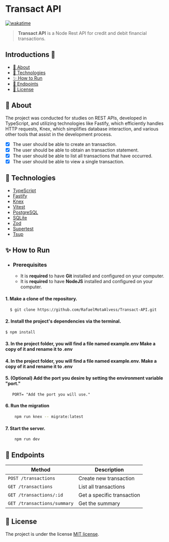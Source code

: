 # Transact API

[![wakatime](https://wakatime.com/badge/user/0cca606b-99f7-4d43-8228-7f249bc17f26/project/018b774b-036e-4abc-9950-28de5d1a6f68.svg)](https://wakatime.com/badge/user/0cca606b-99f7-4d43-8228-7f249bc17f26/project/018b774b-036e-4abc-9950-28de5d1a6f68)

> **Transact API** is a Node Rest API for credit and debit financial transactions.

## Introductions 📖

- [🔎 About](#🔎-About)
- [🔧 Technologies](#🔧-Technologies)
- [✨ How to Run](#✨-How-to-Run)
- [🚩 Endpoints](#🚩-Endpoints)
- [📃 License](#📃-License)

## 🔎 About

The project was conducted for studies on REST APIs, developed in TypeScript, and utilizing technologies like Fastify, which efficiently handles HTTP requests, Knex, which simplifies database interaction, and various other tools that assist in the development process.

- [x] The user should be able to create an transaction.
- [x] The user should be able to obtain an transaction statement.
- [x] The user should be able to list all transactions that have occurred.
- [x] The user should be able to view a single transaction.

## 🔧 Technologies

- <a target="_blank" href="">TypeScript</a>
- <a target="_blank" href="">Fastify</a>
- <a target="_blank" href="">Knex</a>
- <a target="_blank" href="">Vitest</a>
- <a target="_blank" href="">PostgreSQL</a>
- <a target="_blank" href="">SQLite</a>
- <a target="_blank" href="">Zod</a>
- <a target="_blank" href="">Supertest</a>
- <a target="_blank" href="">Tsup</a>

## ✨ How to Run

- ### **Prerequisites**
  - It is **required** to have **Git** installed and configured on your computer.
  - It is **required** to have **NodeJS** installed and configured on your computer.

#### 1. Make a clone of the repository.

```bash
  $ git clone https://github.com/RafaelMotaAlvess/Transact-API.git
```

#### 2. Install the project's dependencies via the terminal.

```bash
$ npm install
```

#### 3. In the project folder, you will find a file named example.env Make a copy of it and rename it to .env

#### 4. In the project folder, you will find a file named example.env. Make a copy of it and rename it to .env

#### 5. (Optional) Add the port you desire by setting the environment variable "port."

```env
   PORT= "Add the port you will use."
```

#### 6. Run the migration

```bash
    npm run knex -- migrate:latest
```

#### 7. Start the server.

```bash
    npm run dev
```

## 🚩 Endpoints

| Method                      | Description                |
| --------------------------- | -------------------------- |
| `POST /transactions`        | Create new transaction     |
| `GET /transactions`         | List all transactions      |
| `GET /transactions/:id`     | Get a specific transaction |
| `GET /transactions/summary` | Get the summary            |

## 📃 License

The project is under the license [MIT license](./LICENSE).
